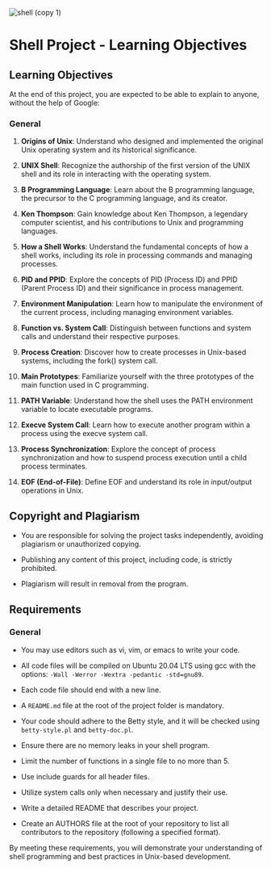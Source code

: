 ![shell (copy 1)](https://github.com/AMINEXD33/simple_shell/assets/89471262/91672e94-3154-4d85-ba32-278fbd6a2563)
# Shell Project - Learning Objectives


## Learning Objectives

At the end of this project, you are expected to be able to explain to anyone, without the help of Google:

### General

1. **Origins of Unix**: Understand who designed and implemented the original Unix operating system and its historical significance.

2. **UNIX Shell**: Recognize the authorship of the first version of the UNIX shell and its role in interacting with the operating system.

3. **B Programming Language**: Learn about the B programming language, the precursor to the C programming language, and its creator.

4. **Ken Thompson**: Gain knowledge about Ken Thompson, a legendary computer scientist, and his contributions to Unix and programming languages.

5. **How a Shell Works**: Understand the fundamental concepts of how a shell works, including its role in processing commands and managing processes.

6. **PID and PPID**: Explore the concepts of PID (Process ID) and PPID (Parent Process ID) and their significance in process management.

7. **Environment Manipulation**: Learn how to manipulate the environment of the current process, including managing environment variables.

8. **Function vs. System Call**: Distinguish between functions and system calls and understand their respective purposes.

9. **Process Creation**: Discover how to create processes in Unix-based systems, including the fork() system call.

10. **Main Prototypes**: Familiarize yourself with the three prototypes of the main function used in C programming.

11. **PATH Variable**: Understand how the shell uses the PATH environment variable to locate executable programs.

12. **Execve System Call**: Learn how to execute another program within a process using the execve system call.

13. **Process Synchronization**: Explore the concept of process synchronization and how to suspend process execution until a child process terminates.

14. **EOF (End-of-File)**: Define EOF and understand its role in input/output operations in Unix.

## Copyright and Plagiarism

- You are responsible for solving the project tasks independently, avoiding plagiarism or unauthorized copying.

- Publishing any content of this project, including code, is strictly prohibited.

- Plagiarism will result in removal from the program.

## Requirements

### General

- You may use editors such as vi, vim, or emacs to write your code.

- All code files will be compiled on Ubuntu 20.04 LTS using gcc with the options: `-Wall -Werror -Wextra -pedantic -std=gnu89`.

- Each code file should end with a new line.

- A `README.md` file at the root of the project folder is mandatory.

- Your code should adhere to the Betty style, and it will be checked using `betty-style.pl` and `betty-doc.pl`.

- Ensure there are no memory leaks in your shell program.

- Limit the number of functions in a single file to no more than 5.

- Use include guards for all header files.

- Utilize system calls only when necessary and justify their use.

- Write a detailed README that describes your project.

- Create an AUTHORS file at the root of your repository to list all contributors to the repository (following a specified format).

By meeting these requirements, you will demonstrate your understanding of shell programming and best practices in Unix-based development.

